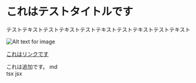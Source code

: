 # これはテストタイトルです

テストテキストテストテキストテストテキストテストテキストテストテキスト

![Alt text for image](https://shop.obora-pri.pencil-server.jp/assets/img/common/logo.png)

[これはリンクです](https://www.google.co.jp/)

これは追加です。
md  
tsx jsx
